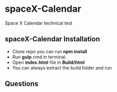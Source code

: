 # spaceX-Calendar
Space X Calendar technical test

## spaceX-Calendar Installation

 - Clone repo you can run **npm install** 
 - Run **gulp** cmd in terminal. 
 - Open **index.html** file in **Build/html**
 - You can always extract the build folder and run

 
 ## Questions
